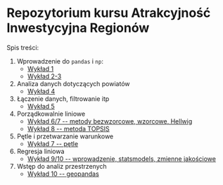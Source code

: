 # Repozytorium kursu Atrakcyjność Inwestycyjna Regionów

Spis treści:

1. Wprowadzenie do `pandas` i `np`:
    + [Wykład 1](notebooks/0_start.ipynb)
    + [Wykład 2-3](notebooks/1_pandas.ipynb)
2. Analiza danych dotyczących powiatów
    + [Wykład 4](notebooks/2_dane_powiaty.ipynb)
3. Łączenie danych, filtrowanie itp
    + [Wykład 5](notebooks/3_laczenie_danych.ipynb)   
4. Porządkowalnie liniowe
    + [Wykład 6/7 -- metody bezwzorcowe, wzorcowe, Hellwig](notebooks/4_porzadkowanie_liniowe_1.ipynb)
    + [Wykład 8 -- metoda TOPSIS](notebooks/6_topsis.ipynb)
5. Pętle i przetwarzanie warunkowe
    + [Wykład 7 -- pętle](notebooks/5_petle.ipynb)   
6. Regresja liniowa 
    + [Wykład 9/10 -- wprowadzenie, statsmodels, zmienne jakościowe](notebooks/7_regresja_liniowa.ipynb)   
7. Wstęp do analiz przestrzenych
    + [Wykład 10 -- geopandas](notebooks/8_analizy_przestrzenne.ipynb)   